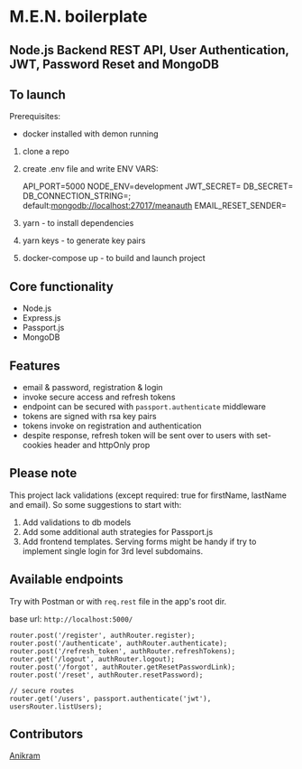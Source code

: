 # M.E.N. boilerplate

## Node.js Backend REST API, User Authentication, JWT, Password Reset and MongoDB

## To launch
Prerequisites:
- docker installed with demon running

1. clone a repo
2. create .env file and write ENV VARS:


    API_PORT=5000
    NODE_ENV=development
    JWT_SECRET=<secret string>
    DB_SECRET=<secret string>
    DB_CONNECTION_STRING=<string>; default:<mongodb://localhost:27017/meanauth>
    EMAIL_RESET_SENDER=<email>   

3. yarn - to install dependencies
4. yarn keys - to generate key pairs
5. docker-compose up - to build and launch project 

## Core functionality
- Node.js
- Express.js
- Passport.js
- MongoDB

## Features
- email & password, registration & login
- invoke secure access and refresh tokens
- endpoint can be secured with `passport.authenticate` middleware 
- tokens are signed with rsa key pairs
- tokens invoke on registration and authentication
- despite response, refresh token will be sent over to users with set-cookies header and httpOnly prop

## Please note
This project lack validations (except required: true for firstName, lastName and email).
So some suggestions to start with:

1. Add validations to db models
2. Add some additional auth strategies for Passport.js
3. Add frontend templates. Serving forms might be handy if try to implement single login for 3rd level subdomains.

## Available endpoints
Try with Postman or with `req.rest` file in the app's root dir.

base url: ``http://localhost:5000/``

    router.post('/register', authRouter.register);
    router.post('/authenticate', authRouter.authenticate);
    router.post('/refresh_token', authRouter.refreshTokens);
    router.get('/logout', authRouter.logout);
    router.post('/forgot', authRouter.getResetPasswordLink);
    router.post('/reset', authRouter.resetPassword);

    // secure routes
    router.get('/users', passport.authenticate('jwt'), usersRouter.listUsers);

## Contributors
[Anikram](https://github.com/Anikram])

